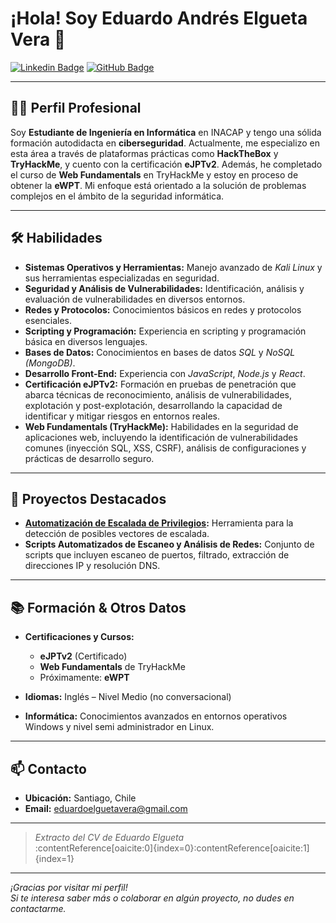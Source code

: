 # ¡Hola! Soy Eduardo Andrés Elgueta Vera 👋

[![Linkedin Badge](https://img.shields.io/badge/-Eduardo%20Elgueta-blue?style=flat-square&logo=Linkedin&logoColor=white)](https://www.linkedin.com/in/eduardoelguetavera) [![GitHub Badge](https://img.shields.io/badge/-apololifter-181717?style=flat-square&logo=github)](https://github.com/apololifter)

---

## 👨‍💻 Perfil Profesional

Soy **Estudiante de Ingeniería en Informática** en INACAP y tengo una sólida formación autodidacta en **ciberseguridad**. Actualmente, me especializo en esta área a través de plataformas prácticas como **HackTheBox** y **TryHackMe**, y cuento con la certificación **eJPTv2**. Además, he completado el curso de **Web Fundamentals** en TryHackMe y estoy en proceso de obtener la **eWPT**. Mi enfoque está orientado a la solución de problemas complejos en el ámbito de la seguridad informática.

---

## 🛠️ Habilidades

- **Sistemas Operativos y Herramientas:** Manejo avanzado de *Kali Linux* y sus herramientas especializadas en seguridad.
- **Seguridad y Análisis de Vulnerabilidades:** Identificación, análisis y evaluación de vulnerabilidades en diversos entornos.
- **Redes y Protocolos:** Conocimientos básicos en redes y protocolos esenciales.
- **Scripting y Programación:** Experiencia en scripting y programación básica en diversos lenguajes.
- **Bases de Datos:** Conocimientos en bases de datos *SQL* y *NoSQL (MongoDB)*.
- **Desarrollo Front-End:** Experiencia con *JavaScript*, *Node.js* y *React*.
- **Certificación eJPTv2:** Formación en pruebas de penetración que abarca técnicas de reconocimiento, análisis de vulnerabilidades, explotación y post-explotación, desarrollando la capacidad de identificar y mitigar riesgos en entornos reales.
- **Web Fundamentals (TryHackMe):** Habilidades en la seguridad de aplicaciones web, incluyendo la identificación de vulnerabilidades comunes (inyección SQL, XSS, CSRF), análisis de configuraciones y prácticas de desarrollo seguro.

---

## 🚀 Proyectos Destacados

- **[Automatización de Escalada de Privilegios](https://github.com/apololifter/):** Herramienta para la detección de posibles vectores de escalada.
- **Scripts Automatizados de Escaneo y Análisis de Redes:** Conjunto de scripts que incluyen escaneo de puertos, filtrado, extracción de direcciones IP y resolución DNS.

---

## 📚 Formación & Otros Datos

- **Certificaciones y Cursos:**  
  - **eJPTv2** (Certificado)  
  - **Web Fundamentals** de TryHackMe  
  - Próximamente: **eWPT**

- **Idiomas:** Inglés – Nivel Medio (no conversacional)
- **Informática:** Conocimientos avanzados en entornos operativos Windows y nivel semi administrador en Linux.

---

## 📫 Contacto

- **Ubicación:** Santiago, Chile
- **Email:** [eduardoelguetavera@gmail.com](mailto:eduardoelguetavera@gmail.com)

---

> *Extracto del CV de Eduardo Elgueta*  
> :contentReference[oaicite:0]{index=0}&#8203;:contentReference[oaicite:1]{index=1}

---

_¡Gracias por visitar mi perfil!_  
_Si te interesa saber más o colaborar en algún proyecto, no dudes en contactarme._
